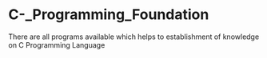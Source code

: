 # C-_Programming_Foundation
There are all programs available which helps to establishment of knowledge on C Programming Language
